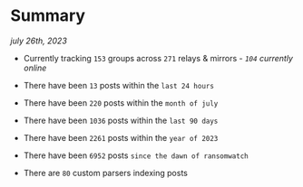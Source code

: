 
# Summary
_july 26th, 2023_

- Currently tracking `153` groups across `271` relays & mirrors - _`104` currently online_

- There have been `13` posts within the `last 24 hours`

- There have been `220` posts within the `month of july`

- There have been `1036` posts within the `last 90 days`

- There have been `2261` posts within the `year of 2023`

- There have been `6952` posts `since the dawn of ransomwatch`

- There are `80` custom parsers indexing posts
